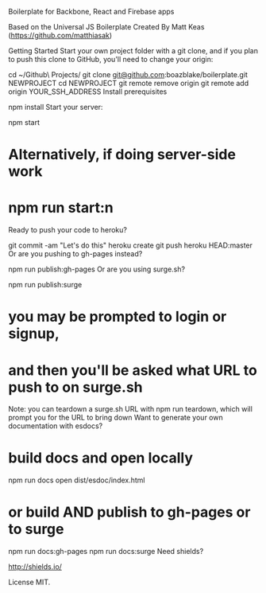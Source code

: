 Boilerplate for Backbone, React and Firebase apps

Based on the Universal JS Boilerplate Created By Matt Keas (https://github.com/matthiasak)


Getting Started
Start your own project folder with a git clone, and if you plan to push this clone to GitHub, you'll need to change your origin:

cd ~/Github\ Projects/
git clone git@github.com:boazblake/boilerplate.git NEWPROJECT
cd NEWPROJECT
git remote remove origin
git remote add origin YOUR_SSH_ADDRESS
Install prerequisites

npm install
Start your server:

npm start

# Alternatively, if doing server-side work
# npm run start:n
Ready to push your code to heroku?

git commit -am "Let's do this"
heroku create <my app name>
git push heroku HEAD:master
Or are you pushing to gh-pages instead?

npm run publish:gh-pages
Or are you using surge.sh?

npm run publish:surge
# you may be prompted to login or signup,
# and then you'll be asked what URL to push to on surge.sh
Note: you can teardown a surge.sh URL with npm run teardown, which will prompt you for the URL to bring down
Want to generate your own documentation with esdocs?

# build docs and open locally
npm run docs
open dist/esdoc/index.html
# or build AND publish to gh-pages or to surge
npm run docs:gh-pages
npm run docs:surge
Need shields?

http://shields.io/

License
MIT.